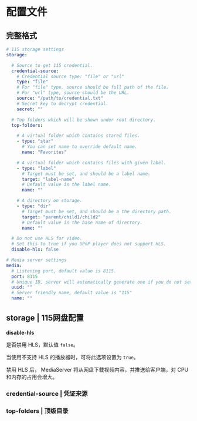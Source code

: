 # 配置文件

## 完整格式

```yaml
# 115 storage settings
storage:

  # Source to get 115 credential.
  credential-source:
    # Credential source type: "file" or "url"
    type: "file"
    # For "file" type, source should be full path of the file.
    # For "url" type, source should be the URL.
    source: "/path/to/credential.txt"
    # Secret key to decrypt credential.
    secret: ""

  # Top folders which will be shown under root directory.
  top-folders:

    # A virtual folder which contains stared files.
    - type: "star"
      # You can set name to override default name.
      name: "Favorites"

    # A virtual folder which contains files with given label.
    - type: "label"
      # Target must be set, and should be a label name.
      target: "label-name"
      # Default value is the label name.
      name: ""

    # A directory on storage.
    - type: "dir"
      # Target must be set, and should be a the directory path.
      target: "parent/child1/child2"
      # Default value is the base name of directory.
      name: ""

  # Do not use HLS for video.
  # Set this to true if you UPnP player does not support HLS.
  disable-hls: false

# Media server settings
media:
  # Listening port, default value is 8115.
  port: 8115
  # Unique ID, server will automatically generate one if you do not set.
  uuid: ""
  # Server friendly name, default value is "115"
  name: ""

```

## storage | 115网盘配置

**disable-hls**

是否禁用 HLS，默认值 `false`。

当使用不支持 HLS 的播放器时，可将此选项设置为 `true`。

禁用 HLS 后， MediaServer 将从网盘下载视频内容，并推送给客户端，对 CPU 和内存的占用会增大。

### credential-source | 凭证来源



### top-folders | 顶级目录



